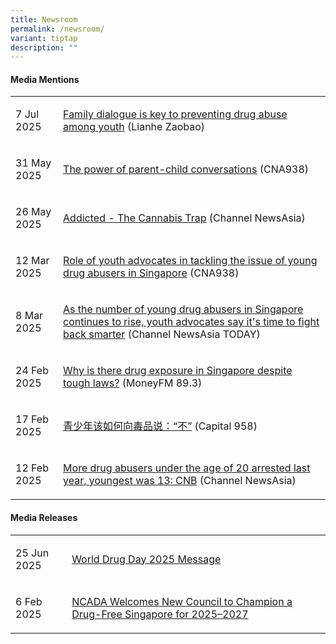 ```yaml
---
title: Newsroom
permalink: /newsroom/
variant: tiptap
description: ""
---
```

<h4>Media Mentions</h4>
<table style="minWidth: 50px">
<colgroup>
<col>
<col>
</colgroup>
<tbody>
<tr>
<td rowspan="1" colspan="1">
<p>7 Jul 2025</p>
</td>
<td rowspan="1" colspan="1">
<p><a href="https://www.zaobao.com.sg/forum/views/story20250707-7085238" rel="noopener nofollow" target="_blank">Family dialogue is key to preventing drug abuse among youth</a> (Lianhe
Zaobao)</p>
</td>
</tr>
<tr>
<td rowspan="1" colspan="1">
<p>31 May 2025</p>
</td>
<td rowspan="1" colspan="1">
<p><a href="https://www.melisten.sg/podcast/playlist/Family-Ties-2592636/The-power-of-parent-child-conversations--Dr-Adrian-Loh--Member-of-the-National-Council-Against-Drug-Abuse-and-Senior-Consultant-Psychiatrist--Promises-Healthcare---2963166" rel="noopener nofollow" target="_blank">The power of parent-child conversations</a> (CNA938)</p>
</td>
</tr>
<tr>
<td rowspan="1" colspan="1">
<p>26 May 2025</p>
</td>
<td rowspan="1" colspan="1">
<p><a href="https://www.channelnewsasia.com/watch/addicted/cannabis-trap-5146341" rel="noopener nofollow" target="_blank">Addicted - The Cannabis Trap</a> (Channel
NewsAsia)</p>
</td>
</tr>
<tr>
<td rowspan="1" colspan="1">
<p>12 Mar 2025</p>
</td>
<td rowspan="1" colspan="1">
<p><a href="https://www.melisten.sg/podcast/playlist/CNA938-Rewind-2813576/Role-of-youth-advocates-in-tackling-the-issue-of-young-drug-abusers-in-Singapore--2836131" rel="noopener nofollow" target="_blank">Role of youth advocates in tackling the issue of young drug abusers in Singapore</a> (CNA938)</p>
</td>
</tr>
<tr>
<td rowspan="1" colspan="1">
<p>8 Mar 2025</p>
</td>
<td rowspan="1" colspan="1">
<p><a href="https://www.channelnewsasia.com/today/big-read/rising-youth-drug-use-advocacy-4978231" rel="noopener nofollow" target="_blank">As the number of young drug abusers in Singapore continues to rise, youth advocates say it's time to fight back smarter</a> (Channel
NewsAsia TODAY)</p>
</td>
</tr>
<tr>
<td rowspan="1" colspan="1">
<p>24 Feb 2025</p>
</td>
<td rowspan="1" colspan="1">
<p><a href="https://omny.fm/shows/moneyfm-morning-show/morning-shot-why-is-there-drug-exposure-in-singapo" rel="noopener nofollow" target="_blank">Why is there drug exposure in Singapore despite tough laws?</a> (MoneyFM
89.3)</p>
</td>
</tr>
<tr>
<td rowspan="1" colspan="1">
<p>17 Feb 2025</p>
</td>
<td rowspan="1" colspan="1">
<p><a href="https://www.facebook.com/capital958/videos/1306764767210400" rel="noopener nofollow" target="_blank">青少年该如何向毒品说：“不”</a> (Capital
958)</p>
</td>
</tr>
<tr>
<td rowspan="1" colspan="1">
<p>12 Feb 2025</p>
</td>
<td rowspan="1" colspan="1">
<p><a href="https://www.channelnewsasia.com/watch/more-drug-abusers-under-age-20-arrested-last-year-youngest-was-13-cnb-4933731" rel="noopener nofollow" target="_blank">More drug abusers under the age of 20 arrested last year, youngest was 13: CNB</a> (Channel
NewsAsia)</p>
</td>
</tr>
</tbody>
</table>
<p></p>
<h4>Media Releases</h4>
<table style="minWidth: 50px">
<colgroup>
<col>
<col>
</colgroup>
<tbody>
<tr>
<td rowspan="1" colspan="1">
<p>25 Jun 2025</p>
</td>
<td rowspan="1" colspan="1">
<p><a href="/files/World_Drug_Day_2025_Message.pdf" rel="noopener nofollow" target="_blank">World Drug Day 2025 Message</a>
</p>
</td>
</tr>
<tr>
<td rowspan="1" colspan="1">
<p>6 Feb 2025</p>
</td>
<td rowspan="1" colspan="1">
<p><a href="/files/MR_New_Council_2025_2027.pdf" rel="noopener nofollow" target="_blank">NCADA Welcomes New Council to Champion a Drug-Free Singapore for 2025–2027</a>
</p>
</td>
</tr>
</tbody>
</table>
<p></p>
